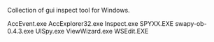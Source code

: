 Collection of gui inspect tool for Windows.

AccEvent.exe
AccExplorer32.exe
Inspect.exe
SPYXX.EXE
swapy-ob-0.4.3.exe
UISpy.exe
ViewWizard.exe
WSEdit.EXE
